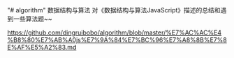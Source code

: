 "# algorithm" 
数据结构与算法
对《数据结构与算法JavaScript》描述的总结和遇到一些算法题~~

https://github.com/dingruibobo/algorithm/blob/master/%E7%AC%AC%E4%B8%80%E7%AB%A0js%E7%9A%84%E7%BC%96%E7%A8%8B%E7%8E%AF%E5%A2%83.md

